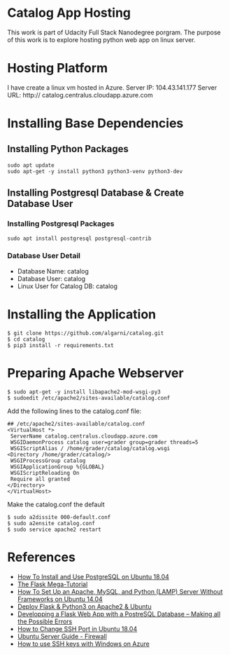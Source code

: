 # Catalog App Hosting

This work is part of Udacity Full Stack Nanodegree porgram. The purpose of this work is to explore hosting python web app on linux server.

# Hosting Platform

I have create a linux vm hosted in Azure.
Server IP: 104.43.141.177
Server URL: http:// catalog.centralus.cloudapp.azure.com

# Installing Base Dependencies
## Installing Python Packages

```
sudo apt update
sudo apt-get -y install python3 python3-venv python3-dev

```

## Installing Postgresql Database & Create Database User

### Installing Postgresql Packages
```
sudo apt install postgresql postgresql-contrib
```

### Database User Detail

* Database Name: catalog
* Database User: catalog
* Linux User for Catalog DB: catalog

# Installing the Application

```
$ git clone https://github.com/algarni/catalog.git
$ cd catalog
$ pip3 install -r requirements.txt
```

# Preparing Apache Webserver

```
$ sudo apt-get -y install libapache2-mod-wsgi-py3
$ sudoedit /etc/apache2/sites-available/catalog.conf
```
Add the following lines to the catalog.conf file:

```
## /etc/apache2/sites-available/catalog.conf
<VirtualHost *>
 ServerName catalog.centralus.cloudapp.azure.com
 WSGIDaemonProcess catalog user=grader group=grader threads=5
 WSGIScriptAlias / /home/grader/catalog/catalog.wsgi
<Directory /home/grader/catalog/>
 WSGIProcessGroup catalog
 WSGIApplicationGroup %{GLOBAL}
 WSGIScriptReloading On
 Require all granted
</Directory>
</VirtualHost>
```
Make the catalog.conf the default
```
$ sudo a2dissite 000-default.conf
$ sudo a2ensite catalog.conf
$ sudo service apache2 restart
```

# References

* [How To Install and Use PostgreSQL on Ubuntu 18.04](https://www.digitalocean.com/community/tutorials/how-to-install-and-use-postgresql-on-ubuntu-18-04)
* [The Flask Mega-Tutorial](https://blog.miguelgrinberg.com/post/the-flask-mega-tutorial-part-i-hello-world)
* [How To Set Up an Apache, MySQL, and Python (LAMP) Server Without Frameworks on Ubuntu 14.04](https://www.digitalocean.com/community/tutorials/how-to-set-up-an-apache-mysql-and-python-lamp-server-without-frameworks-on-ubuntu-14-04)
* [Deploy Flask & Python3 on Apache2 & Ubuntu](http://terokarvinen.com/2016/deploy-flask-python3-on-apache2-ubuntu)
* [Developping a Flask Web App with a PostreSQL Database – Making all the Possible Errors](https://blog.theodo.fr/2017/03/developping-a-flask-web-app-with-a-postresql-database-making-all-the-possible-errors/)
* [How to Change SSH Port in Ubuntu 18.04](https://www.ubuntu18.com/ubuntu-change-ssh-port/)
* [Ubuntu Server Guide - Firewall](https://help.ubuntu.com/lts/serverguide/firewall.html.en)
* [How to use SSH keys with Windows on Azure](https://docs.microsoft.com/en-us/azure/virtual-machines/linux/ssh-from-windows)